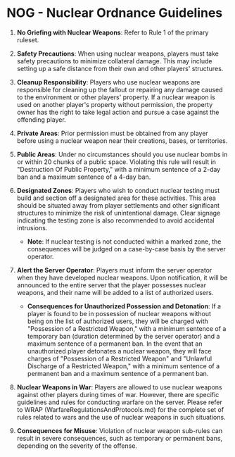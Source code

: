 # NOG - Nuclear Ordnance Guidelines

1. **No Griefing with Nuclear Weapons**: Refer to Rule 1 of the primary ruleset.

2. **Safety Precautions**: When using nuclear weapons, players must take safety precautions to minimize collateral damage. This may include setting up a safe distance from their own and other players' structures.

3. **Cleanup Responsibility**: Players who use nuclear weapons are responsible for cleaning up the fallout or repairing any damage caused to the environment or other players' property. If a nuclear weapon is used on another player's property without permission, the property owner has the right to take legal action and pursue a case against the offending player.

4. **Private Areas**: Prior permission must be obtained from any player before using a nuclear weapon near their creations, bases, or territories.

5. **Public Areas**: Under no circumstances should you use nuclear bombs in or within 20 chunks of a public space. Violating this rule will result in "Destruction Of Public Property," with a minimum sentence of a 2-day ban and a maximum sentence of a 4-day ban.

6. **Designated Zones**: Players who wish to conduct nuclear testing must build and section off a designated area for these activities. This area should be situated away from player settlements and other significant structures to minimize the risk of unintentional damage. Clear signage indicating the testing zone is also recommended to avoid accidental intrusions.
   - **Note**: If nuclear testing is not conducted within a marked zone, the consequences will be judged on a case-by-case basis by the server operator.

7. **Alert the Server Operator**: Players must inform the server operator when they have developed nuclear weapons. Upon notification, it will be announced to the entire server that the player possesses nuclear weapons, and their name will be added to a list of authorized users.
   - **Consequences for Unauthorized Possession and Detonation**: If a player is found to be in possession of nuclear weapons without being on the list of authorized users, they will be charged with "Possession of a Restricted Weapon," with a minimum sentence of a temporary ban (duration determined by the server operator) and a maximum sentence of a permanent ban. In the event that an unauthorized player detonates a nuclear weapon, they will face charges of "Possession of a Restricted Weapon" and "Unlawful Discharge of a Restricted Weapon," with a minimum sentence of a permanent ban and a maximum sentence of a permanent ban.

8. **Nuclear Weapons in War**: Players are allowed to use nuclear weapons against other players during times of war. However, there are specific guidelines and rules for conducting warfare on the server. Please refer to WRAP (WarfareRegulationsAndProtocols.md) for the complete set of rules related to wars and the use of nuclear weapons in such situations.

9. **Consequences for Misuse**: Violation of nuclear weapon sub-rules can result in severe consequences, such as temporary or permanent bans, depending on the severity of the offense.
